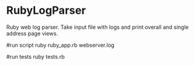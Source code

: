 # RubyLogParser
Ruby web log parser. Take input file with logs and print overall and single address page views.

#run script
ruby ruby_app.rb webserver.log

#run tests
ruby tests.rb